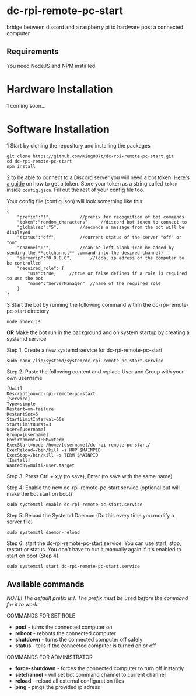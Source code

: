 # dc-rpi-remote-pc-start
bridge between discord and a raspberry pi to hardware post a connected computer

## Requirements
You need NodeJS and NPM installed.

# Hardware Installation
1 coming soon...

# Software Installation
1 Start by cloning the repository and installing the packages
```
git clone https://github.com/King007t/dc-rpi-remote-pc-start.git
cd dc-rpi-remote-pc-start
npm install
```
2 to be able to connect to a Discord server you will need a bot token.
[Here's a guide](#0) on how to get a token. Store your token as a string called `token` inside `config.json`. Fill out the rest of your config file too. 

Your config file (config.json) will look something like this:
```
{
	"prefix":"!",			//prefix for recognition of bot commands
	"token":"random_characters",	//discord bot token to connect to
	"globalsec":"5",		//seconds a message from the bot will be displayed
	"status":"off",			//current status of the server "off" or "on"
	"channel":"",			//can be left blank (can be added by sending the **setchannel** command into the desired channel)
	"serverip":"0.0.0.0",		//local ip adress of the computer to be controlled
	"required_role": {
		"use":true,		//true or false defines if a role is required to use the bot
		"name":"ServerManager"	//name of the required role
	}
}
```

3 Start the bot by running the following command within the dc-rpi-remote-pc-start directory
```
node index.js
```
**OR** Make the bot run in the background and on system startup by creating a systemd service

Step 1: Create a new systemd service for dc-rpi-remote-pc-start
```
sudo nano /lib/systemd/system/dc-rpi-remote-pc-start.service 
```

Step 2: Paste the following content and replace User and Group with your own username
```
[Unit]
Description=dc-rpi-remote-pc-start
[Service]
Type=simple
Restart=on-failure
RestartSec=5
StartLimitInterval=60s
StartLimitBurst=3
User=[username]
Group=[username]
Environment=TERM=xterm
ExecStart=node /home/[username]/dc-rpi-remote-pc-start/
ExecReload=/bin/kill -s HUP $MAINPID
ExecStop=/bin/kill -s TERM $MAINPID
[Install]
WantedBy=multi-user.target
```

Step 3: Press Ctrl + x,y (to save), Enter (to save with the same name)

Step 4: Enable the new dc-rpi-remote-pc-start service (optional but will make the bot start on boot)
```
sudo systemctl enable dc-rpi-remote-pc-start.service
```

Step 5: Reload the Systemd Daemon (Do this every time you modify a server file)
```
sudo systemctl daemon-reload
```

Step 6: start the dc-rpi-remote-pc-start service. You can use start, stop, restart or status. You don't have to run it manually again if it's enabled to start on boot (Step 4).
```
sudo systemctl start dc-rpi-remote-pc-start.service
```

## Available commands
_NOTE! The default prefix is !. The prefix must be used before the command for it to work._

COMMANDS FOR SET ROLE
* **post** - turns the connected computer on
* **reboot** - reboots the connected computer
* **shutdown** - turns the connected computer off safely
* **status** - tells if the connected computer is turned on or off

COMMANDS FOR ADMINISTRATOR
* **force-shutdown** - forces the connected computer to turn off instantly
* **setchannel** - will set bot command channel to current channel
* **reload** - reload all external configuration files
* **ping** - pings the provided ip adress
